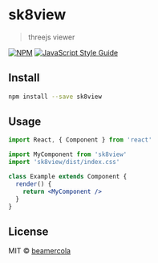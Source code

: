 # sk8view

> threejs viewer

[![NPM](https://img.shields.io/npm/v/sk8view.svg)](https://www.npmjs.com/package/sk8view) [![JavaScript Style Guide](https://img.shields.io/badge/code_style-standard-brightgreen.svg)](https://standardjs.com)

## Install

```bash
npm install --save sk8view
```

## Usage

```jsx
import React, { Component } from 'react'

import MyComponent from 'sk8view'
import 'sk8view/dist/index.css'

class Example extends Component {
  render() {
    return <MyComponent />
  }
}
```

## License

MIT © [beamercola](https://github.com/beamercola)
